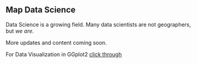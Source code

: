 ## Map Data Science

Data Science is a growing field. Many data scientists are not geographers, but *we are*.

More updates and content coming soon.

For Data Visualization in GGplot2 [click through](ggplot)
